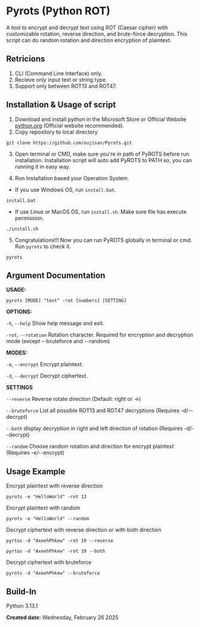 # Pyrots (Python ROT)
A tool to encrypt and decrypt text using ROT (Caesar cipher) with customizable rotation, reverse direction, and brute-force decryption. This script can do random rotation and direction encryption of plaintext.

## Retricions
1. CLI (Command Line Interface) only.
2. Recieve only input text or string type.
3. Support only between ROT13 and ROT47.

## Installation & Usage of script
1. Download and install python in the Microsoft Store or Official Website [python.org](https://www.python.org/downloads/) (Official website recommended).
2. Copy repository to local directory
```
git clone https://github.com/oujisan/Pyrots.git
```
3. Open terminal or CMD, make sure you're in path of PyROTS before run installation. Installation script will auto add PyROTS to PATH so, you can running it in easy way.

4. Run Installation based your Operation System.
- If you use Windows OS, run `install.bat`.
```
install.bat
```
- If use Linux or MacOS OS, run `install.sh`. Make sure file has execute permission.
```
./install.sh
```
5. Congratulations!!! Now you can run PyROTS globally in terminal or cmd. Run `pyrots` to check it.
```
pyrots
```

## Argument Documentation
**USAGE:** 
```
pyrots [MODE] "text" -rot [numbers] [SETTING]
```
**OPTIONS:**

`-h`, `--help`       Show help message and exit.

`-rot`, `--rotation` Rotation character. Required for encryption and decryption mode (except --bruteforce and --random)

**MODES:**

`-e`, `--encrypt`    Encrypt plaintext.

`-d`, `--decrypt`    Decrypt ciphertext.

**SETTINGS**

`--reverse`          Reverse rotate direction (Default: right or →)

`--bruteforce`       List all possible ROT13 and ROT47 decryptions (Requires -d/--decrypt)

`--both`             display decryption in right and left direction of rotation (Requires -d/--decrypt)

`--random`           Choose random rotation and direction for encrypt plaintext (Requires -e/--encrypt)

## Usage Example
Encrypt plaintext with reverse direction
```
pyrots -e "HelloWorld" -rot 13
```

Encrypt plaintext with random
```
pyrots -e "HelloWorld" --random
```

Decrypt ciphertext with reverse direction or with both direction
```
pyrtos -d "AxeehPhkew" -rot 19 --reverse
```
```
pyrtos -d "AxeehPhkew" -rot 19 --both
```

Decrypt ciphertext with bruteforce
```
pyrots -d "AxeehPhkew" --bruteforce
```

## Build-In
Python 3.13.1

**Created date:** Wednesday, February 26 2025
